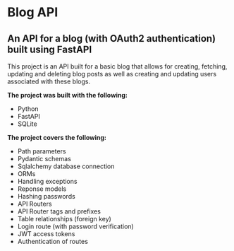 # Blog API

## An API for a blog (with OAuth2 authentication) built using FastAPI

This project is an API built for a basic blog that allows for creating, fetching, updating and deleting blog posts as well as creating and updating users associated with these blogs.

**The project was built with the following:**

* Python
* FastAPI
* SQLite

**The project covers the following:**

* Path parameters
* Pydantic schemas
* Sqlalchemy database connection 
* ORMs
* Handling exceptions
* Reponse models
* Hashing passwords
* API Routers
* API Router tags and prefixes
* Table relationships (foreign key)
* Login route (with password verification)
* JWT access tokens
* Authentication of routes

